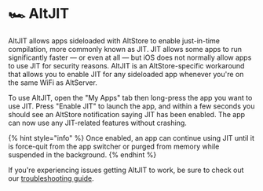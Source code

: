 # 🏎 AltJIT

AltJIT allows apps sideloaded with AltStore to enable just-in-time compilation, more commonly known as JIT. JIT allows some apps to run significantly faster — or even at all — but iOS does not normally allow apps to use JIT for security reasons. AltJIT is an AltStore-specific workaround that allows you to enable JIT for any sideloaded app whenever you're on the same WiFi as AltServer.

To use AltJIT, open the "My Apps" tab then long-press the app you want to use JIT. Press "Enable JIT" to launch the app, and within a few seconds you should see an AltStore notification saying JIT has been enabled. The app can now use any JIT-related features without crashing.

{% hint style="info" %}
Once enabled, an app can continue using JIT until it is force-quit from the app switcher or purged from memory while suspended in the background.
{% endhint %}

If you're experiencing issues getting AltJIT to work, be sure to check out our [troubleshooting guide](../../getting-started/troubleshooting-guide.md).
